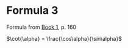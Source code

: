 # Formula 3

Formula from [Book 1](../Buch1.md), p. 160

$\cot{\alpha} = \frac{\cos\alpha}{\sin\alpha}$
